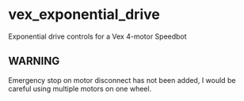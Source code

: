 # vex_exponential_drive
Exponential drive controls for a Vex 4-motor Speedbot

## WARNING

Emergency stop on motor disconnect has not been added, I would be careful using multiple motors on one wheel.
